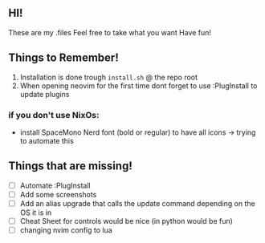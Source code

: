 ## HI!
These are my .files
Feel free to take what you want 
Have fun!

## Things to Remember!
1. Installation is done trough `install.sh` @ the repo root
2. When opening neovim for the first time dont forget to use :PlugInstall to update plugins 

### if you don't use NixOs:
- install SpaceMono Nerd font (bold or regular) to have all icons -> trying to automate this 


## Things that are missing!

- [ ] Automate :PlugInstall
- [ ] Add some screenshots
- [ ] Add an alias upgrade that calls the update command depending on the OS it is in
- [ ] Cheat Sheet for controls would be nice (in python would be fun)
- [ ] changing nvim config to lua
